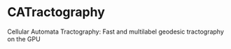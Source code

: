 # CATractography
Cellular Automata Tractography: Fast and multilabel geodesic tractography on the GPU
